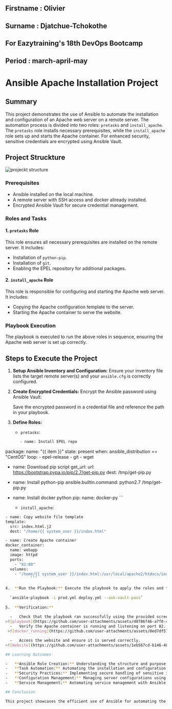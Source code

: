 ## Firstname : Olivier

## Surname : Djatchue-Tchokothe

## For Eazytraining's 18th DevOps Bootcamp

## Period : march-april-may

# Ansible Apache Installation Project

## Summary

This project demonstrates the use of Ansible to automate the installation and configuration of an Apache web server on a remote server. The automation process is divided into two roles: `pretasks` and `install_apache`. The `pretasks` role installs necessary prerequisites, while the `install_apache` role sets up and starts the Apache container. For enhanced security, sensitive credentials are encrypted using Ansible Vault.

## Project Struckture
![projeckt structure](https://github.com/user-attachments/assets/3786999b-6b7e-47fd-a58b-b3456fdaf70f)

### Prerequisites

-   Ansible installed on the local machine.
-   A remote server with SSH access and docker allready installed.
-   Encrypted Ansible Vault for secure credential management.

### Roles and Tasks

#### 1. `pretasks` Role

This role ensures all necessary prerequisites are installed on the remote server. It includes:

-   Installation of `python-pip`.
-   Installation of `git`.
-   Enabling the EPEL repository for additional packages.

#### 2. `install_apache` Role

This role is responsible for configuring and starting the Apache web server. It includes:

-   Copying the Apache configuration template to the server.
-   Starting the Apache container to serve the website.

### Playbook Execution

The playbook is executed to run the above roles in sequence, ensuring the Apache web server is set up correctly.

## Steps to Execute the Project

1.  **Setup Ansible Inventory and Configuration:** Ensure your inventory file lists the target remote server(s) and your `ansible.cfg` is correctly configured.
    
2.  **Create Encrypted Credentials:** Encrypt the Ansible password using Ansible Vault:
    
    Save the encrypted password in a credential file and reference the path in your playbook.
    
3.  **Define Roles:**
    
    -   `pretasks`:
        
    ```bash
       - name: Install EPEL repo
   package:
     name: "{{ item }}"
     state: present
   when: ansible_distribution == "CentOS"
   loop:
    - epel-release
    - git
    - wget

 - name: Download pip script
   get_url:
     url: https://bootstrap.pypa.io/pip/2.7/get-pip.py
     dest: /tmp/get-pip.py

 - name: Install python-pip
   ansible.builtin.command: python2.7 /tmp/get-pip.py

 - name: Install docker python
   pip:
     name: docker-py
             ```
        
    -   `install_apache`:
        
  ```bash
  - name: Copy website file template
  template:
    src: index.html.j2
    dest: "/home/{{ system_user }}/index.html"

- name: Create Apache container
  docker_container:
    name: webapp
    image: httpd
    ports:
      - "82:80"
    volumes:
      - "/home/{{ system_user }}/index.html:/usr/local/apache2/htdocs/index.html"
             ```
        
4.  **Run the Playbook:** Execute the playbook to apply the roles and tasks:
    
    `ansible-playbook -i prod.yml deploy.yml --ask-vault-pass` 
    
5.  **Verification:**
    
    -   Check that the playbook ran successfully using the provided screenshots.
  >![playbook](https://github.com/user-attachments/assets/d0786f46-a7f0-4fea-a75e-7ff5f9fb18c2)
    -   Verify the Apache container is running and listening on port 82.
   >![docker_running](https://github.com/user-attachments/assets/0ed7df57-a5ce-49b7-9e21-a74cf5c6cf37)

    -   Access the website and ensure it is served correctly.
 >![Website](https://github.com/user-attachments/assets/1eb567cd-b146-48e9-a215-c454d2d03488)

## Learning Outcomes

-   **Ansible Role Creation:** Understanding the structure and purpose of Ansible roles to modularize the automation tasks.
-   **Task Automation:** Automating the installation and configuration processes, reducing manual intervention and errors.
-   **Security Practices:** Implementing secure handling of sensitive information using Ansible Vault.
-   **Configuration Management:** Managing server configurations using templates for consistent and repeatable setups.
-   **Service Management:** Automating service management with Ansible to ensure services are running as expected.

## Conclusion

This project showcases the efficient use of Ansible for automating the setup of an Apache web server. By breaking down the tasks into roles, we achieved a clean and maintainable automation process. The inclusion of security practices with Ansible Vault ensures sensitive data is protected, highlighting the importance of secure automation.
